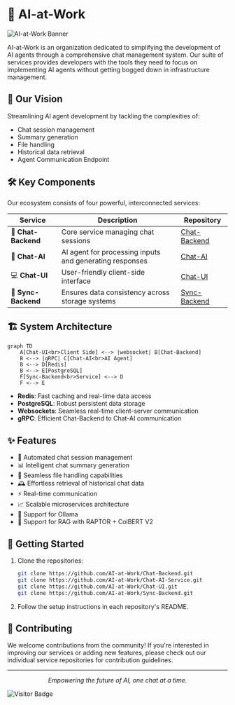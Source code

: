 # 🤖 AI-at-Work

![AI-at-Work Banner](https://via.placeholder.com/800x200.png?text=AI-at-Work+Banner)

AI-at-Work is an organization dedicated to simplifying the development of AI agents through a comprehensive chat management system. Our suite of services provides developers with the tools they need to focus on implementing AI agents without getting bogged down in infrastructure management.

## 🚀 Our Vision

Streamlining AI agent development by tackling the complexities of:
- Chat session management
- Summary generation
- File handling
- Historical data retrieval
- Agent Communication Endpoint

## 🛠️ Key Components

Our ecosystem consists of four powerful, interconnected services:

| Service | Description | Repository |
|---------|-------------|------------|
| 📡 **Chat-Backend** | Core service managing chat sessions | [Chat-Backend](https://github.com/AI-at-Work/Chat-Backend) |
| 🧠 **Chat-AI** | AI agent for processing inputs and generating responses | [Chat-AI](https://github.com/AI-at-Work/Chat-AI-Service) |
| 💻 **Chat-UI** | User-friendly client-side interface | [Chat-UI](https://github.com/AI-at-Work/Chat-UI) |
| 🔄 **Sync-Backend** | Ensures data consistency across storage systems | [Sync-Backend](https://github.com/AI-at-Work/Sync-Backend) |

## 🏗️ System Architecture

```mermaid
graph TD
    A[Chat-UI<br>Client Side] <--> |websocket| B[Chat-Backend]
    B <--> |gRPC| C[Chat-AI<br>AI Agent]
    B <--> D[Redis]
    B <--> E[PostgreSQL]
    F[Sync-Backend<br>Service] <--> D
    F <--> E
```

- **Redis**: Fast caching and real-time data access
- **PostgreSQL**: Robust persistent data storage
- **Websockets**: Seamless real-time client-server communication
- **gRPC**: Efficient Chat-Backend to Chat-AI communication

## ✨ Features

- 🤖 Automated chat session management
- 📊 Intelligent chat summary generation
- 📁 Seamless file handling capabilities
- 🕰️ Effortless retrieval of historical chat data
- ⚡ Real-time communication
- 📈 Scalable microservices architecture
- 🤖 Support for Ollama
- 📁 Support for RAG with RAPTOR + ColBERT V2

## 🚀 Getting Started

1. Clone the repositories:
   ```bash
   git clone https://github.com/AI-at-Work/Chat-Backend.git
   git clone https://github.com/AI-at-Work/Chat-AI-Service.git
   git clone https://github.com/AI-at-Work/Chat-UI.git
   git clone https://github.com/AI-at-Work/Sync-Backend.git
   ```
2. Follow the setup instructions in each repository's README.

## 🤝 Contributing

We welcome contributions from the community! If you're interested in improving our services or adding new features, please check out our individual service repositories for contribution guidelines.

---

<p align="center">
  <i>Empowering the future of AI, one chat at a time.</i>
</p>

![Visitor Badge](https://visitor-badge.laobi.icu/badge?page_id=AI-at-Work.readme)
